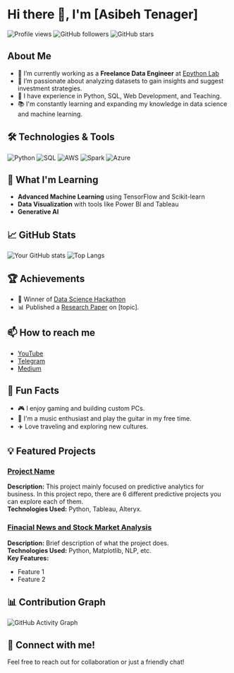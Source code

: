 
# Hi there 👋, I'm [Asibeh Tenager]

![Profile views](https://gpvc.arturio.dev/epythonlab) ![GitHub followers](https://img.shields.io/github/followers/epythonlab?label=Follow&style=social) ![GitHub stars](https://img.shields.io/github/stars/epythonlab?affiliations=OWNER%2CCOLLABORATOR&style=social)

## About Me
- 🌱 I’m currently working as a **Freelance Data Engineer** at [Epython Lab](https://t.me/epythonlab)
- 💼 I’m passionate about analyzing datasets to gain insights and suggest investment strategies.
- 🚀 I have experience in Python, SQL, Web Development, and Teaching.
- 📚 I'm constantly learning and expanding my knowledge in data science and machine learning.

## 🛠️ Technologies & Tools
![Python](https://img.shields.io/badge/Python-3670A0?style=for-the-badge&logo=python&logoColor=ffdd54)
![SQL](https://img.shields.io/badge/SQL-02569B?style=for-the-badge&logo=postgresql&logoColor=white)
![AWS](https://img.shields.io/badge/AWS-FF9900?style=for-the-badge&logo=amazon-aws&logoColor=white)
![Spark](https://img.shields.io/badge/Apache%20Spark-E25A1C?style=for-the-badge&logo=apachespark&logoColor=white)
![Azure](https://img.shields.io/badge/Microsoft%20Azure-0089D6?style=for-the-badge&logo=microsoft-azure&logoColor=white)

## 🧠 What I'm Learning
- **Advanced Machine Learning** using TensorFlow and Scikit-learn
- **Data Visualization** with tools like Power BI and Tableau
- **Generative AI**

## 📈 GitHub Stats
![Your GitHub stats](https://github-readme-stats.vercel.app/api?username=epythonlab&show_icons=true&theme=radical)
![Top Langs](https://github-readme-stats.vercel.app/api/top-langs/?username=epythonlab&layout=compact&theme=radical)

## 🏆 Achievements
- 🏅 Winner of [Data Science Hackathon](https://link-to-hackathon.com)
- 📊 Published a [Research Paper](https://link-to-paper.com) on [topic].

## 📫 How to reach me
- [YouTube](https://www.youtube.com/epythonlab)
- [Telegram](https://t.mem/epythonlab)
- [Medium](https://medium.com/@epythonlab)

## 🎨 Fun Facts
- 🎮 I enjoy gaming and building custom PCs.
- 🎵 I'm a music enthusiast and play the guitar in my free time.
- ✈️ Love traveling and exploring new cultures.

## 💡 Featured Projects
### [Project Name](https://github.com/epythonlab/Predictive-analytics-for-business)
**Description:** This project mainly focused on predictive analytics for business. In this project repo, there are 6 different predictive projects you can explore each of them.  
**Technologies Used:** Python, Tableau, Alteryx.  


### [Finacial News and Stock Market Analysis](https://github.com/epythonlab/aim10academy-week1-challenge)
**Description:** Brief description of what the project does.  
**Technologies Used:** Python, Matplotlib, NLP, etc.  
**Key Features:**
- Feature 1
- Feature 2

## 📊 Contribution Graph
![GitHub Activity Graph](https://activity-graph.herokuapp.com/graph?username=epythonlab&theme=rogue)

## 💬 Connect with me!
Feel free to reach out for collaboration or just a friendly chat!

